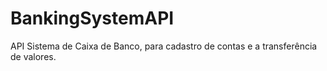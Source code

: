 # BankingSystemAPI
API Sistema de Caixa de Banco, para cadastro de contas e a transferência de valores.
